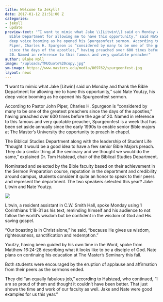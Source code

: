 ```yaml
---
title: Welcome to Jekyll!
date: 2017-01-12 21:51:00 Z
categories:
- jekyll
- update
preview-text: "“I want to mimic what Jake \\[Litwin\\] said on Monday and thank the
  Bible Department for allowing me to have this opportunity,” said Nate Youtzy, his
  deep voice booming as he opened his Spurgeonfest sermon. According to Pastor John
  Piper, Charles H. Spurgeon is “considered by many to be one of the greatest preachers
  since the days of the apostles,” having preached over 600 times before the age of
  20. Named in reference to this famous and very quotable preacher"
author: Blake Noll
image: "/uploads/TMUQuote%20copy.jpg"
sm-image: https://www.masters.edu/media/869762/spurgeonfest.jpg
layout: news
---
```


“I want to mimic what Jake \[Litwin\] said on Monday and thank the Bible Department for allowing me to have this opportunity,” said Nate Youtzy, his deep voice booming as he opened his Spurgeonfest sermon.

According to Pastor John Piper, Charles H. Spurgeon is “considered by many to be one of the greatest preachers since the days of the apostles,” having preached over 600 times before the age of 20. Named in reference to this famous and very quotable preacher, Spurgeonfest is a week that has been set aside annually since the early 1990s to enable senior Bible majors at The Master’s University the opportunity to preach in chapel.

The Biblical Studies Department along with the leadership of Student Life “thought it would be a good idea to have a few senior Bible Majors preach. They do a similar thing at the seminary and we thought we would do the same,” explained Dr. Tom Halstead, chair of the Biblical Studies Department.

Nominated and selected by the Bible faculty based on their achievement in the Sermon Preparation course, reputation in the department and credibility around campus, students consider it quite an honor to speak to their peers and represent the department. The two speakers selected this year? Jake Litwin and Nate Youtzy.

![](https://www.masters.edu/media/869762/spurgeonfest.jpg?width=500&height=320)

Litwin, a resident assistant in C.W. Smith Hall, spoke Monday using 1 Corinthians 1:18-31 as his text, reminding himself and his audience to not follow the world’s wisdom but be confident in the wisdom of God and His saving gospel.

“Our boasting is in Christ alone,” he said, “because He gives us wisdom, righteousness, sanctification and redemption.”

Youtzy, having been guided by his own time in the Word, spoke from Matthew 16:24-28 describing what it looks like to be a disciple of God. Nate plans on continuing his education at The Master’s Seminary this fall.

Both students were encouraged by the eruption of applause and affirmation from their peers as the sermons ended.

They did “an equally fabulous job,” according to Halstead, who continued, “I am so proud of them and thought it couldn’t have been better. That just shows the time and work of our faculty as well. Jake and Nate were good examples for us this year.”